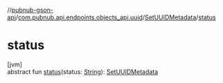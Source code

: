 //[pubnub-gson-api](../../../index.md)/[com.pubnub.api.endpoints.objects_api.uuid](../index.md)/[SetUUIDMetadata](index.md)/[status](status.md)

# status

[jvm]\
abstract fun [status](status.md)(status: [String](https://docs.oracle.com/javase/8/docs/api/java/lang/String.html)): [SetUUIDMetadata](index.md)
